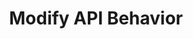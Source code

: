 ---
code: false
type: page
title: Modify API Behavior
description: Use the fine-grained middleware-like system
order: 700
---
